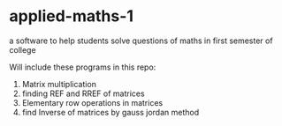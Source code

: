 # applied-maths-1
a software to help students solve questions of maths in first semester of college

Will include these programs in this repo:
1) Matrix multiplication
2) finding REF and RREF of matrices
3) Elementary row operations in matrices
4) find Inverse of matrices by gauss jordan method